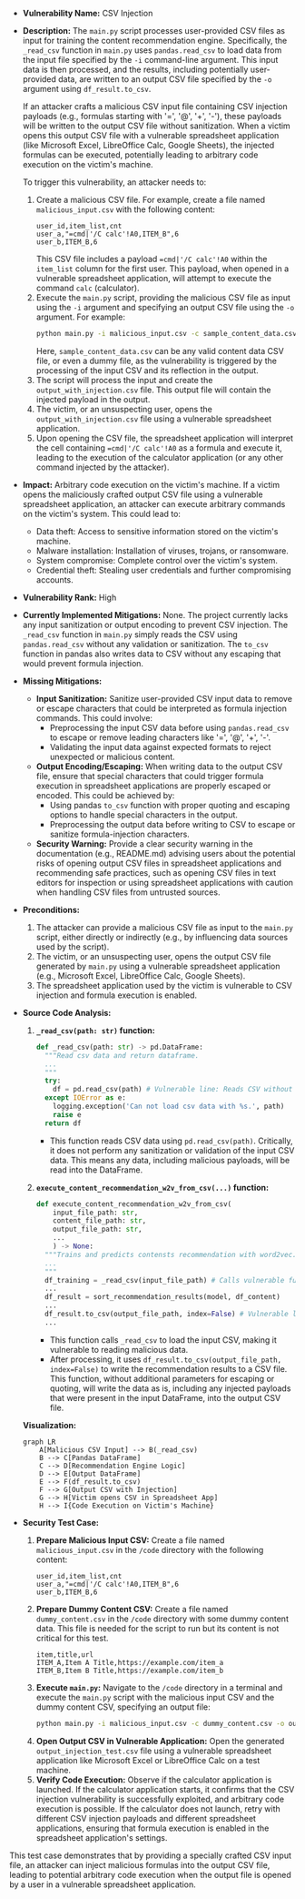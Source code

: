 - **Vulnerability Name:** CSV Injection
- **Description:**
    The `main.py` script processes user-provided CSV files as input for training the content recommendation engine. Specifically, the `_read_csv` function in `main.py` uses `pandas.read_csv` to load data from the input file specified by the `-i` command-line argument. This input data is then processed, and the results, including potentially user-provided data, are written to an output CSV file specified by the `-o` argument using `df_result.to_csv`.

    If an attacker crafts a malicious CSV input file containing CSV injection payloads (e.g., formulas starting with '=', '@', '+', '-'), these payloads will be written to the output CSV file without sanitization. When a victim opens this output CSV file with a vulnerable spreadsheet application (like Microsoft Excel, LibreOffice Calc, Google Sheets), the injected formulas can be executed, potentially leading to arbitrary code execution on the victim's machine.

    To trigger this vulnerability, an attacker needs to:
    1. Create a malicious CSV file. For example, create a file named `malicious_input.csv` with the following content:
       ```csv
       user_id,item_list,cnt
       user_a,"=cmd|'/C calc'!A0,ITEM_B",6
       user_b,ITEM_B,6
       ```
       This CSV file includes a payload `=cmd|'/C calc'!A0` within the `item_list` column for the first user. This payload, when opened in a vulnerable spreadsheet application, will attempt to execute the command `calc` (calculator).
    2. Execute the `main.py` script, providing the malicious CSV file as input using the `-i` argument and specifying an output CSV file using the `-o` argument. For example:
       ```bash
       python main.py -i malicious_input.csv -c sample_content_data.csv -o output_with_injection.csv
       ```
       Here, `sample_content_data.csv` can be any valid content data CSV file, or even a dummy file, as the vulnerability is triggered by the processing of the input CSV and its reflection in the output.
    3. The script will process the input and create the `output_with_injection.csv` file. This output file will contain the injected payload in the output.
    4. The victim, or an unsuspecting user, opens the `output_with_injection.csv` file using a vulnerable spreadsheet application.
    5. Upon opening the CSV file, the spreadsheet application will interpret the cell containing `=cmd|'/C calc'!A0` as a formula and execute it, leading to the execution of the calculator application (or any other command injected by the attacker).

- **Impact:**
    Arbitrary code execution on the victim's machine. If a victim opens the maliciously crafted output CSV file using a vulnerable spreadsheet application, an attacker can execute arbitrary commands on the victim's system. This could lead to:
    - Data theft: Access to sensitive information stored on the victim's machine.
    - Malware installation: Installation of viruses, trojans, or ransomware.
    - System compromise: Complete control over the victim's system.
    - Credential theft: Stealing user credentials and further compromising accounts.

- **Vulnerability Rank:** High
- **Currently Implemented Mitigations:**
    None. The project currently lacks any input sanitization or output encoding to prevent CSV injection. The `_read_csv` function in `main.py` simply reads the CSV using `pandas.read_csv` without any validation or sanitization. The `to_csv` function in pandas also writes data to CSV without any escaping that would prevent formula injection.

- **Missing Mitigations:**
    - **Input Sanitization:** Sanitize user-provided CSV input data to remove or escape characters that could be interpreted as formula injection commands. This could involve:
        - Preprocessing the input CSV data before using `pandas.read_csv` to escape or remove leading characters like '=', '@', '+', '-'.
        - Validating the input data against expected formats to reject unexpected or malicious content.
    - **Output Encoding/Escaping:** When writing data to the output CSV file, ensure that special characters that could trigger formula execution in spreadsheet applications are properly escaped or encoded. This could be achieved by:
        - Using pandas `to_csv` function with proper quoting and escaping options to handle special characters in the output.
        - Preprocessing the output data before writing to CSV to escape or sanitize formula-injection characters.
    - **Security Warning:**  Provide a clear security warning in the documentation (e.g., README.md) advising users about the potential risks of opening output CSV files in spreadsheet applications and recommending safe practices, such as opening CSV files in text editors for inspection or using spreadsheet applications with caution when handling CSV files from untrusted sources.

- **Preconditions:**
    1. The attacker can provide a malicious CSV file as input to the `main.py` script, either directly or indirectly (e.g., by influencing data sources used by the script).
    2. The victim, or an unsuspecting user, opens the output CSV file generated by `main.py` using a vulnerable spreadsheet application (e.g., Microsoft Excel, LibreOffice Calc, Google Sheets).
    3. The spreadsheet application used by the victim is vulnerable to CSV injection and formula execution is enabled.

- **Source Code Analysis:**
    1. **`_read_csv(path: str)` function:**
       ```python
       def _read_csv(path: str) -> pd.DataFrame:
         """Read csv data and return dataframe.
         ...
         """
         try:
           df = pd.read_csv(path) # Vulnerable line: Reads CSV without sanitization
         except IOError as e:
           logging.exception('Can not load csv data with %s.', path)
           raise e
         return df
       ```
       - This function reads CSV data using `pd.read_csv(path)`.  Critically, it does not perform any sanitization or validation of the input CSV data. This means any data, including malicious payloads, will be read into the DataFrame.

    2. **`execute_content_recommendation_w2v_from_csv(...)` function:**
       ```python
       def execute_content_recommendation_w2v_from_csv(
           input_file_path: str,
           content_file_path: str,
           output_file_path: str,
           ...
           ) -> None:
         """Trains and predicts contensts recommendation with word2vec.
         ...
         """
         df_training = _read_csv(input_file_path) # Calls vulnerable function
         ...
         df_result = sort_recommendation_results(model, df_content)
         ...
         df_result.to_csv(output_file_path, index=False) # Vulnerable line: Writes output CSV without sanitization
         ...
       ```
       - This function calls `_read_csv` to load the input CSV, making it vulnerable to reading malicious data.
       - After processing, it uses `df_result.to_csv(output_file_path, index=False)` to write the recommendation results to a CSV file. This function, without additional parameters for escaping or quoting, will write the data as is, including any injected payloads that were present in the input DataFrame, into the output CSV file.

    **Visualization:**

    ```mermaid
    graph LR
        A[Malicious CSV Input] --> B(_read_csv)
        B --> C[Pandas DataFrame]
        C --> D[Recommendation Engine Logic]
        D --> E[Output DataFrame]
        E --> F(df_result.to_csv)
        F --> G[Output CSV with Injection]
        G --> H[Victim opens CSV in Spreadsheet App]
        H --> I{Code Execution on Victim's Machine}
    ```

- **Security Test Case:**
    1. **Prepare Malicious Input CSV:** Create a file named `malicious_input.csv` in the `/code` directory with the following content:
       ```csv
       user_id,item_list,cnt
       user_a,"=cmd|'/C calc'!A0,ITEM_B",6
       user_b,ITEM_B,6
       ```
    2. **Prepare Dummy Content CSV:** Create a file named `dummy_content.csv` in the `/code` directory with some dummy content data. This file is needed for the script to run but its content is not critical for this test.
       ```csv
       item,title,url
       ITEM_A,Item A Title,https://example.com/item_a
       ITEM_B,Item B Title,https://example.com/item_b
       ```
    3. **Execute `main.py`:** Navigate to the `/code` directory in a terminal and execute the `main.py` script with the malicious input CSV and the dummy content CSV, specifying an output file:
       ```bash
       python main.py -i malicious_input.csv -c dummy_content.csv -o output_injection_test.csv
       ```
    4. **Open Output CSV in Vulnerable Application:** Open the generated `output_injection_test.csv` file using a vulnerable spreadsheet application like Microsoft Excel or LibreOffice Calc on a test machine.
    5. **Verify Code Execution:** Observe if the calculator application is launched. If the calculator application starts, it confirms that the CSV injection vulnerability is successfully exploited, and arbitrary code execution is possible. If the calculator does not launch, retry with different CSV injection payloads and different spreadsheet applications, ensuring that formula execution is enabled in the spreadsheet application's settings.

This test case demonstrates that by providing a specially crafted CSV input file, an attacker can inject malicious formulas into the output CSV file, leading to potential arbitrary code execution when the output file is opened by a user in a vulnerable spreadsheet application.